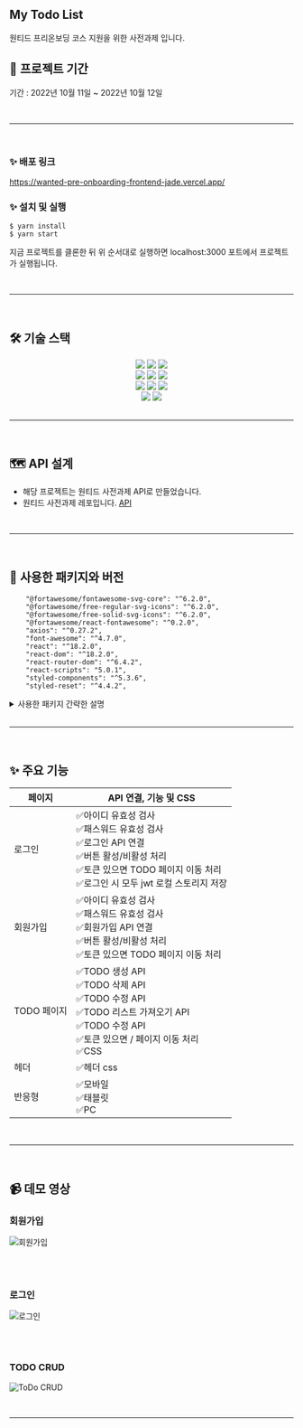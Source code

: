 ## My Todo List 

원티드 프리온보딩 코스 지원을 위한 사전과제 입니다. 

## 📅 프로젝트 기간   

기간 : 2022년 10월 11일 ~ 2022년 10월 12일

<br>
<hr>
<br>

### ✨ 배포 링크 
https://wanted-pre-onboarding-frontend-jade.vercel.app/

### ✨ 설치 및 실행
```
$ yarn install
$ yarn start
```
지금 프로젝트를 클론한 뒤 위 순서대로 실행하면 localhost:3000 포트에서 프로젝트가 실행됩니다.

<br>
<hr>
<br>

## 🛠 기술 스택

<div align=center> 
  <img src="https://img.shields.io/badge/html5-E34F26?style=for-the-badge&logo=html5&logoColor=white"> 
  <img src="https://img.shields.io/badge/css-1572B6?style=for-the-badge&logo=css3&logoColor=white"> 
  <img src="https://img.shields.io/badge/javascript-F7DF1E?style=for-the-badge&logo=javascript&logoColor=black"> 
  <br> 

  <img src="https://img.shields.io/badge/react-61DAFB?style=for-the-badge&logo=react&logoColor=black"> 
  <img src="https://img.shields.io/badge/axios-5A29E4?style=for-the-badge&logo=axios&logoColor=white"> 
  <img src="https://img.shields.io/badge/styled_components-DB7093?style=for-the-badge&logo=styled-components&logoColor=white"> 
  <br>
 
  <img src="https://img.shields.io/badge/vs_code-007ACC?style=for-the-badge&logo=visualstudiocode&logoColor=white">
  <img src="https://img.shields.io/badge/yarn-2C8EBB?style=for-the-badge&logo=yarn&logoColor=white">
  <img src="https://img.shields.io/badge/react_router_dom-CA4245?style=for-the-badge&logo=reactrouter&logoColor=white">
  <br>

  <img src="https://img.shields.io/badge/github-181717?style=for-the-badge&logo=github&logoColor=white">
  <img src="https://img.shields.io/badge/git-F05032?style=for-the-badge&logo=git&logoColor=white">
  <br> 
    
</div>

<br>
<hr>
<br> 

## 🗺 API 설계 

- 해당 프로젝트는 원티드 사전과제 API로 만들었습니다. 
- 원티드 사전과제 레포입니다. [API ](https://heather-warbler-33c.notion.site/API-fb817bdee95f4d03bf54e69108d0dfa8)

<br>
<hr>
<br>

## 🔰 사용한 패키지와 버전

```
    "@fortawesome/fontawesome-svg-core": "^6.2.0",
    "@fortawesome/free-regular-svg-icons": "^6.2.0",
    "@fortawesome/free-solid-svg-icons": "^6.2.0",
    "@fortawesome/react-fontawesome": "^0.2.0",
    "axios": "^0.27.2",
    "font-awesome": "^4.7.0",
    "react": "^18.2.0",
    "react-dom": "^18.2.0",
    "react-router-dom": "^6.4.2",
    "react-scripts": "5.0.1",
    "styled-components": "^5.3.6",
    "styled-reset": "^4.4.2",
```
<details>
<summary>사용한 패키지 간략한 설명</summary>
<div markdown="1">
- font-awesome : 아이콘 적용 사용<br>  
- styled-components : 스타일 적용<br>
- axios : 서버와 비동기 통신<br>
- dotenv : 환경변수 설정<br>
- styled-reset : 기존 설정 스타일 reset<br>
<br>
</div>
</details>


<br>
<hr>
<br>


## ✨ 주요 기능  
|페이지|API 연결, 기능 및 CSS|
|---|---|
|로그인 |✅아이디 유효성 검사<br>✅패스워드 유효성 검사<br>✅로그인 API 연결<br>✅버튼 활성/비활성 처리<br>✅토큰 있으면 TODO 페이지 이동 처리<br> ✅로그인 시 모두 jwt 로컬 스토리지 저장|
|회원가입|✅아이디 유효성 검사<br>✅패스워드 유효성 검사<br>✅회원가입 API 연결<br>✅버튼 활성/비활성 처리<br>✅토큰 있으면 TODO 페이지 이동 처리<br>|
|TODO 페이지|✅TODO 생성 API<br> ✅TODO 삭제 API<br>✅TODO 수정 API<br> ✅TODO 리스트 가져오기 API<br>✅TODO 수정 API<br>✅토큰 있으면 / 페이지 이동 처리<br> ✅CSS<br>|
|헤더|✅헤더 css |
|반응형|✅모바일<br>✅태블릿 <br>✅PC|

<br>
<hr>
<br>

## 📹 데모 영상 

### 회원가입
![회원가입](https://user-images.githubusercontent.com/72599761/195509542-308bb9b4-c610-4480-b390-9f3a328e1501.gif)

<br>
<br>

### 로그인
![로그인](https://user-images.githubusercontent.com/72599761/195509591-1d763954-a9d2-4782-976c-06365ed22ecf.gif)

<br>
<br>

### TODO CRUD 
![ToDo CRUD](https://user-images.githubusercontent.com/72599761/195509598-34232246-c09e-404a-89d8-b7792d34b18e.gif)

<br>
<hr>
<br>



